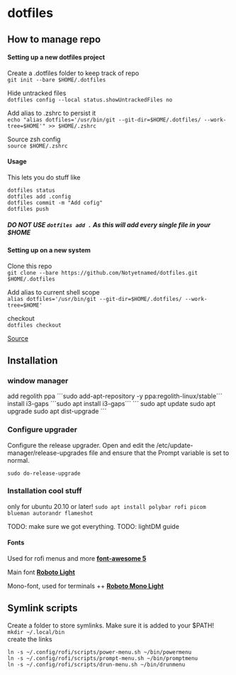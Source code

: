 # dotfiles 

## How to manage repo
#### Setting up a new dotfiles project
Create a .dotfiles folder to keep track of repo  
```git init --bare $HOME/.dotfiles```

Hide untracked files  
```dotfiles config --local status.showUntrackedFiles no```

Add alias to .zshrc to persist it  
```echo "alias dotfiles='/usr/bin/git --git-dir=$HOME/.dotfiles/ --work-tree=$HOME'" >> $HOME/.zshrc```

Source zsh config  
```source $HOME/.zshrc```

#### Usage
This lets you do stuff like  
```
dotfiles status
dotfiles add .config
dotfiles commit -m "Add cofig"
dotfiles push
```
##### DO NOT USE ```dotfiles add .``` As this will add every single file in your $HOME

#### Setting up on a new system
Clone this repo  
```git clone --bare https://github.com/Notyetnamed/dotfiles.git $HOME/.dotfiles```

Add alias to current shell scope  
```alias dotfiles='/usr/bin/git --git-dir=$HOME/.dotfiles/ --work-tree=$HOME'```

checkout  
```dotfiles checkout```

[Source](https://medium.com/toutsbrasil/how-to-manage-your-dotfiles-with-git-f7aeed8adf8b)




## Installation

### window manager
add regolith ppa
´´´sudo add-apt-repository -y ppa:regolith-linux/stable´´´
 install i3-gaps
 ´´´sudo apt install i3-gaps´´´
´´´
sudo apt update 
sudo apt upgrade
sudo apt dist-upgrade
´´´ 

### Configure upgrader
Configure the release upgrader. 
Open and edit the /etc/update-manager/release-upgrades file and ensure that the Prompt variable is set to normal.

```sudo do-release-upgrade```

### Installation cool stuff
 only for ubuntu 20.10 or later!
```sudo apt install polybar rofi picom blueman autorandr flameshot```

TODO: make sure we got everything.
TODO: lightDM guide


#### Fonts
Used for rofi menus and more
**[font-awesome 5](https://fontawesome.com/download)**

Main font 
**[Roboto Light](https://fonts.google.com/specimen/Roboto)**

Mono-font, used for terminals ++
**[Roboto Mono Light](https://fonts.google.com/specimen/Roboto+Mono)**

## Symlink scripts
Create a folder to store symlinks. Make sure it is added to your $PATH!  
```mkdir ~/.local/bin```  
create the links  
```
ln -s ~/.config/rofi/scripts/power-menu.sh ~/bin/powermenu
ln -s ~/.config/rofi/scripts/prompt-menu.sh ~/bin/promptmenu
ln -s ~/.config/rofi/scripts/drun-menu.sh ~/bin/drunmenu
```

